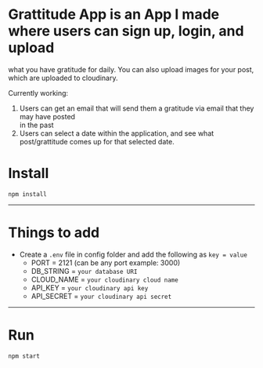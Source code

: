 # Grattitude App is an App I made where users can sign up, login, and upload  
what you have gratitude for daily. 
You can also upload images for your post, which are uploaded to cloudinary.  

Currently working:
1. Users can get an email that will send them a gratitude via email that they may have posted   
in the past
2. Users can select a date within the application, and see what post/grattitude comes up for that selected date.  

# Install

`npm install`

---

# Things to add

- Create a `.env` file in config folder and add the following as `key = value`
  - PORT = 2121 (can be any port example: 3000)
  - DB_STRING = `your database URI`
  - CLOUD_NAME = `your cloudinary cloud name`
  - API_KEY = `your cloudinary api key`
  - API_SECRET = `your cloudinary api secret`

---

# Run

`npm start`
